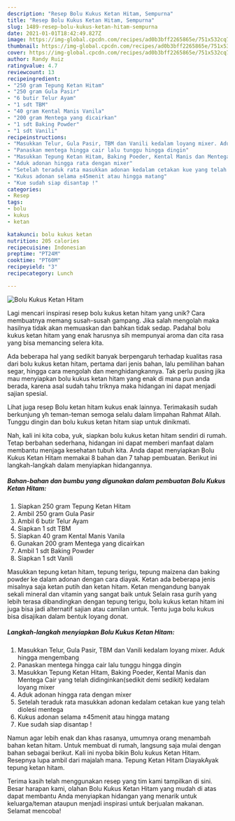 ```yaml
---
description: "Resep Bolu Kukus Ketan Hitam, Sempurna"
title: "Resep Bolu Kukus Ketan Hitam, Sempurna"
slug: 1489-resep-bolu-kukus-ketan-hitam-sempurna
date: 2021-01-01T18:42:49.827Z
image: https://img-global.cpcdn.com/recipes/ad0b3bff2265865e/751x532cq70/bolu-kukus-ketan-hitam-foto-resep-utama.jpg
thumbnail: https://img-global.cpcdn.com/recipes/ad0b3bff2265865e/751x532cq70/bolu-kukus-ketan-hitam-foto-resep-utama.jpg
cover: https://img-global.cpcdn.com/recipes/ad0b3bff2265865e/751x532cq70/bolu-kukus-ketan-hitam-foto-resep-utama.jpg
author: Randy Ruiz
ratingvalue: 4.7
reviewcount: 13
recipeingredient:
- "250 gram Tepung Ketan Hitam"
- "250 gram Gula Pasir"
- "6 butir Telur Ayam"
- "1 sdt TBM"
- "40 gram Kental Manis Vanila"
- "200 gram Mentega yang dicairkan"
- "1 sdt Baking Powder"
- "1 sdt Vanili"
recipeinstructions:
- "Masukkan Telur, Gula Pasir, TBM dan Vanili kedalam loyang mixer. Aduk hingga mengembang"
- "Panaskan mentega hingga cair lalu tunggu hingga dingin"
- "Masukkan Tepung Ketan Hitam, Baking Poeder, Kental Manis dan Mentega Cair yang telah didinginkan(sedikit demi sedikit) kedalam loyang mixer"
- "Aduk adonan hingga rata dengan mixer"
- "Setelah teraduk rata masukkan adonan kedalam cetakan kue yang telah diolesi mentega"
- "Kukus adonan selama ±45menit atau hingga matang"
- "Kue sudah siap disantap !"
categories:
- Resep
tags:
- bolu
- kukus
- ketan

katakunci: bolu kukus ketan 
nutrition: 205 calories
recipecuisine: Indonesian
preptime: "PT24M"
cooktime: "PT60M"
recipeyield: "3"
recipecategory: Lunch

---
```



![Bolu Kukus Ketan Hitam](https://img-global.cpcdn.com/recipes/ad0b3bff2265865e/751x532cq70/bolu-kukus-ketan-hitam-foto-resep-utama.jpg)

Lagi mencari inspirasi resep bolu kukus ketan hitam yang unik? Cara membuatnya memang susah-susah gampang. Jika salah mengolah maka hasilnya tidak akan memuaskan dan bahkan tidak sedap. Padahal bolu kukus ketan hitam yang enak harusnya sih mempunyai aroma dan cita rasa yang bisa memancing selera kita.

Ada beberapa hal yang sedikit banyak berpengaruh terhadap kualitas rasa dari bolu kukus ketan hitam, pertama dari jenis bahan, lalu pemilihan bahan segar, hingga cara mengolah dan menghidangkannya. Tak perlu pusing jika mau menyiapkan bolu kukus ketan hitam yang enak di mana pun anda berada, karena asal sudah tahu triknya maka hidangan ini dapat menjadi sajian spesial.

Lihat juga resep Bolu ketan hitam kukus enak lainnya. Terimakasih sudah berkunjung yh teman-teman semoga selalu dalam limpahan Rahmat Allah. Tunggu dingin dan bolu kukus ketan hitam siap untuk dinikmati.


Nah, kali ini kita coba, yuk, siapkan bolu kukus ketan hitam sendiri di rumah. Tetap berbahan sederhana, hidangan ini dapat memberi manfaat dalam membantu menjaga kesehatan tubuh kita. Anda dapat menyiapkan Bolu Kukus Ketan Hitam memakai 8 bahan dan 7 tahap pembuatan. Berikut ini langkah-langkah dalam menyiapkan hidangannya.

<!--inarticleads1-->

##### Bahan-bahan dan bumbu yang digunakan dalam pembuatan Bolu Kukus Ketan Hitam:

1. Siapkan 250 gram Tepung Ketan Hitam
1. Ambil 250 gram Gula Pasir
1. Ambil 6 butir Telur Ayam
1. Siapkan 1 sdt TBM
1. Siapkan 40 gram Kental Manis Vanila
1. Gunakan 200 gram Mentega yang dicairkan
1. Ambil 1 sdt Baking Powder
1. Siapkan 1 sdt Vanili


Masukkan tepung ketan hitam, tepung terigu, tepung maizena dan baking powder ke dalam adonan dengan cara diayak. Ketan ada beberapa jenis misalnya saja ketan putih dan ketan hitam. Ketan mengandung banyak sekali mineral dan vitamin yang sangat baik untuk Selain rasa gurih yang lebih terasa dibandingkan dengan tepung terigu, bolu kukus ketan hitam ini juga bisa jadi alternatif sajian atau camilan untuk. Tentu juga bolu kukus bisa disajikan dalam bentuk loyang donat. 

<!--inarticleads2-->

##### Langkah-langkah menyiapkan Bolu Kukus Ketan Hitam:

1. Masukkan Telur, Gula Pasir, TBM dan Vanili kedalam loyang mixer. Aduk hingga mengembang
1. Panaskan mentega hingga cair lalu tunggu hingga dingin
1. Masukkan Tepung Ketan Hitam, Baking Poeder, Kental Manis dan Mentega Cair yang telah didinginkan(sedikit demi sedikit) kedalam loyang mixer
1. Aduk adonan hingga rata dengan mixer
1. Setelah teraduk rata masukkan adonan kedalam cetakan kue yang telah diolesi mentega
1. Kukus adonan selama ±45menit atau hingga matang
1. Kue sudah siap disantap !


Namun agar lebih enak dan khas rasanya, umumnya orang menambah bahan ketan hitam. Untuk membuat di rumah, langsung saja mulai dengan bahan sebagai berikut. Kali ini nyoba bikin Bolu kukus Ketan Hitam. Resepnya lupa ambil dari majalah mana. Tepung Ketan Hitam DiayakAyak tepung ketan hitam. 

Terima kasih telah menggunakan resep yang tim kami tampilkan di sini. Besar harapan kami, olahan Bolu Kukus Ketan Hitam yang mudah di atas dapat membantu Anda menyiapkan hidangan yang menarik untuk keluarga/teman ataupun menjadi inspirasi untuk berjualan makanan. Selamat mencoba!
